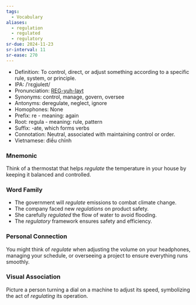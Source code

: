 ```yaml
---
tags:
  - Vocabulary
aliases:
  - regulation
  - regulated
  - regulatory
sr-due: 2024-11-23
sr-interval: 11
sr-ease: 270
---
```

- Definition: To control, direct, or adjust something according to a specific rule, system, or principle.
- IPA: /ˈrɛɡjʊleɪt/
- Pronunciation: [REG-yuh-layt](https://www.google.com/search?q=how+to+pronounce+regulate)
- Synonyms: control, manage, govern, oversee
- Antonyms: deregulate, neglect, ignore
- Homophones: None
- Prefix: re - meaning: again
- Root: regula - meaning: rule, pattern
- Suffix: -ate, which forms verbs
- Connotation: Neutral, associated with maintaining control or order.
- Vietnamese: điều chỉnh

### Mnemonic

Think of a thermostat that helps *regulate* the temperature in your house by keeping it balanced and controlled.

### Word Family

- The government will *regulate* emissions to combat climate change.
- The company faced new *regulations* on product safety.
- She carefully *regulated* the flow of water to avoid flooding.
- The *regulatory* framework ensures safety and efficiency.

### Personal Connection

You might think of *regulate* when adjusting the volume on your headphones, managing your schedule, or overseeing a project to ensure everything runs smoothly.

### Visual Association

Picture a person turning a dial on a machine to adjust its speed, symbolizing the act of *regulating* its operation.